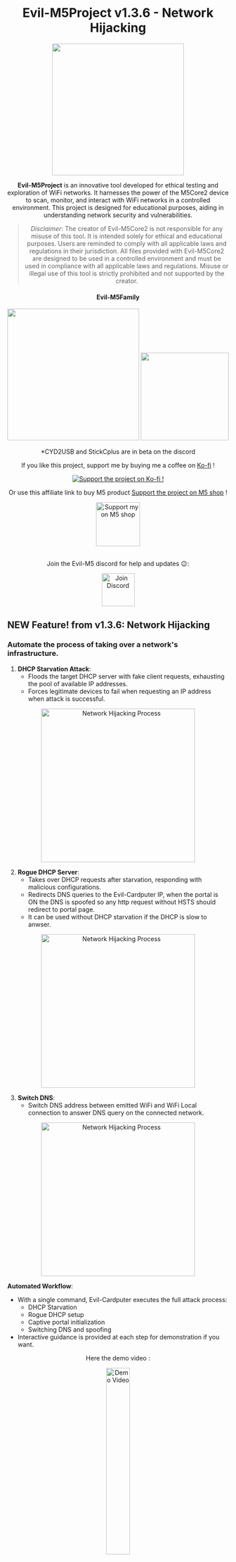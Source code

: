 <div align="center">
  
  # Evil-M5Project v1.3.6 - Network Hijacking

  <img src="https://github.com/7h30th3r0n3/Evil-M5Core2/blob/main/SD-Card-File/img/startup.jpg" width="300" />

  <b>Evil-M5Project</b> is an innovative tool developed for ethical testing and exploration of WiFi networks. It harnesses the power of the M5Core2 device to scan, monitor, and interact with WiFi networks in a controlled environment. This project is designed for educational purposes, aiding in understanding network security and vulnerabilities.

  > <i>Disclaimer</i>: The creator of Evil-M5Core2 is not responsible for any misuse of this tool. It is intended solely for ethical and educational purposes. Users are reminded to comply with all applicable laws and regulations in their jurisdiction. All files provided with Evil-M5Core2 are designed to be used in a controlled environment and must be used in compliance with all applicable laws and regulations. Misuse or illegal use of this tool is strictly prohibited and not supported by the creator.

  #### Evil-M5Family

  <img src="./Github-Img/M5family.jpg" width="300" />
  <img src="./Github-Img/CYD-Stick.jpg" width="200" />

  *CYD2USB and StickCplus are in beta on the discord
  
  If you like this project, support me by buying me a coffee on [Ko-fi](https://ko-fi.com/7h30th3r0n3) !

  [![Support the project on Ko-fi !](https://ko-fi.com/img/githubbutton_sm.svg)](https://ko-fi.com/7h30th3r0n3)

  Or use this affiliate link to buy M5 product [Support the project on M5 shop](https://shop.m5stack.com/?ref=7h30th3r0n3) !

  <div>
    <a href="https://shop.m5stack.com/?ref=7h30th3r0n3">
        <img src="https://static.goaffpro.com/4973/images/1561376655877.png" alt="Support my on M5 shop" width="100" style="display:block; margin:auto;" />
    </a>
  </div>

  </br>

  Join the Evil-M5 discord for help and updates 😉:

  <a href="https://discord.com/invite/qbwAJch25S">
    <img src="https://7h30th3r0n3.com/discord.jpg" width="75" alt="Join Discord" />
  </a>

</div>


## NEW Feature! from v1.3.6: Network Hijacking
### Automate the process of taking over a network's infrastructure.

1. **DHCP Starvation Attack**:
   - Floods the target DHCP server with fake client requests, exhausting the pool of available IP addresses.
   - Forces legitimate devices to fail when requesting an IP address when attack is successful.
  
<div align="center">
  <img src="./Github-Img/NetworkHijacking1.jpg" alt="Network Hijacking Process" width="350"/>
</div>

2. **Rogue DHCP Server**:
   - Takes over DHCP requests after starvation, responding with malicious configurations.
   - Redirects DNS queries to the Evil-Cardputer IP, when the portal is ON the DNS is spoofed so any http request without HSTS should redirect to portal page.
   - It can be used without DHCP starvation if the DHCP is slow to anwser.
  
<div align="center">
  <img src="./Github-Img/NetworkHijacking2.jpg" alt="Network Hijacking Process" width="350"/>
</div>

3. **Switch DNS**:
   - Switch DNS address between emitted WiFi and WiFi Local connection to answer DNS query on the connected network.
  
<div align="center">
  <img src="./Github-Img/NetworkHijacking3.jpg" alt="Network Hijacking Process" width="350"/>
</div>

**Automated Workflow**:
   - With a single command, Evil-Cardputer executes the full attack process:
     - DHCP Starvation
     - Rogue DHCP setup
     - Captive portal initialization
     - Switching DNS and spoofing
   - Interactive guidance is provided at each step for demonstration if you want.

<div align="center">
  
  Here the demo video :
  
  <a href="https://youtube.com/shorts/htfcb1ta51U" >
      <img alt="Demo Video" src="https://img.youtube.com/vi/htfcb1ta51U/0.jpg" width="33%" height="33%"/>
  </a>
</div>

## NEW Feature! from v1.3.5: Reverse TCP Tunnel!!!
### Introducing the ability to implant and control the Evil-Cardputer from anywhere around the world through a Command & Control (C2) Python server available in utilities.

1. **Remote Access Control**:
   - Access the Evil-Cardputer from any location, enabling you to issue commands and monitor activity.
   - The Reverse TCP Tunnel creates a connection back to a C2 Python server, allowing persistent remote management with firewall evasion.

2. **Comprehensive Remote Command Interface**:
   - Perform network scans, capture credentials, modify portals, access files, monitor system status, and execute BadUSBscripts — all remotely through the C2 server.
   - Making it ideal for ethical testing and controlled penetration testing purpose.

<div align="center">
  <img src="./Github-Img/ReverseTCP.jpg" />
</div>

# NEW Feature! from v1.3.4: Full Network Scan!!!
### Introducing a powerful, all-in-one Full Network Scan feature with enhanced capabilities, including the ability to list and manage previous scans.

1. **Complete Network Discovery**:
   - With just a single scan, you can now analyze the entire network, identifying all connected devices, 70 type of open ports and services running
   - This scan provides a comprehensive overview of network devices, gathering essential data like open port and type of service per IP addresses

2. **Store and Retrieve Scan Data**:
   - All network scan results are automatically saved to the SD card, allowing for easy storage and future reference.
   - You can list previous scans and review them at any time, making it simple to track network changes over time or revisit older results for deeper analysis.

3. **Web Scraping for Full Web Presence Analysis**:
   - Once the scan is complete, all detected web pages across the network can be scraped for further investigation. This includes internal web servers, admin panels, and any other web services running on network devices.
   - The scraped data can be used for fingerprinting services, discovering hidden endpoints, and identifying potential vulnerabilities.

With this new feature, network administrators and penetration testers can streamline the process of network reconnaissance, making it quicker and more efficient to map out and analyze a network's architecture and vulnerabilities.

**Skimmer Detector Refactor**:
   - The skimmer detector has been fully refactored for improved efficiency and accuracy.
   - This updated skimmer detection algorithm now works faster, making it more reliable in identifying suspicious bluetooth device that can probably be a skimmer.


## NEW Feature ! from v1.3.3 : Customing Theming, Colorful interface toggle!!!
### Introducing customization features that allow you to make your device truly your own.

1. **Custom Theming**:
   - EvilCardputer's interface colors can now be edited by the user.
     To edit, change the entries in theme.ini in your SD card's root, and color here (https://m5stack.lang-ship.com/howto/m5gfx/color/) is supported.
     Custom colors can be added as well, however you then need to recompile the software yourself.
     
2. **Colorful Interface Toggle**:
   - The theme.ini also toggles "Colorful Interface" on and off, which when enabled, makes some UI elements more interactive, for instance the battery % changing color as it drops, or the captive portal indicator being red for off, and green for on.
     Later optional colorful features will be added to this toggle as well.

If updating to this version, make sure to add the necessary `selectedTheme=/theme.ini` (or any other theme filename) into your /config/config.txt.
Also make sure to add a `theme.ini` file to your root, there are a few to choose from in the SD-Card-File folder.

## NEW feature ! from v1.3.2 : Handshake Master, Raw Sniffing, Client Sniff & Wi-Fi Channel Visualizer!!!
### Introducing powerful new features that enhance network scanning and analysis capabilities.

1. **Handshake Master**: 
   - Like Wardriving Master, it capture EAPOL frames across multiple Wi-Fi channels using Sniffer Slaves that you can find in slave folder. You can monitor different channels simultaneously from cardputer to ensure no handshakes are missed during your scans.

2. **Wi-Fi Raw Sniffing**: 
   - Sniff everything on a specific Wi-Fi channel. This feature provides you with a detailed view of all network traffic on the selected channel in a pcap, perfect for deep packet analysis.

3. **Sniff Raw Client**: 
   - Analyze the data leaking from clients connected to your evil portal by sniffing the entire network. This functionality helps in understanding how clients interact with the AP and potential leak more informations about the decice that connect to it.

4. **Wi-Fi Channel Visualizer**: 
   - Visualize the usage of the 13 Wi-Fi channels in the 2.4GHz band. This tool helps identify which channels are used near you. 

## NEW feature ! from v1.3.1 : WebUi BadUSB !!!
### You can now plug the device and edit, add or launch badusb script from WebUi panel

Connect the device, go to special pages and you should see Badusb menu, click on a script to start execution. 
You can also edit small txt file in Check SD file.
some others add on Evil-m5core2-menu.

## NEW feature ! from v1.3.0 : Wardriving Master !!!
### You can now use any ESP32 as slave to collect SSID for wigle
By using 14 ESP32 devices, you can monitor all 14 Wi-Fi channels on the 2.4GHz band simultaneously without channel hopping. The **Cardputer** uses GPS to link each received SSID to a CSV file compatible with Wigle.

This slave code is designed to run on any ESP32 and use it as a slave for wardriving in combination with the wardriving master mode on **Cardputer**.
Each ESP32 collects SSIDs of nearby access points (APs) on a specific channel or can hop between configured channels. 
You can add multiple ESP32 devices to improve the accuracy and strength of the scan. Devices with external antennas can enhance performance for wardriving.

## Tested on:
- **AtomS3**: [Buy here](https://s.click.aliexpress.com/e/_DnDXSKJ)
- **AtomS3 Lite**: [Buy here](https://s.click.aliexpress.com/e/_Dm0e95D)
- **ESP32-C3** (with external antenna): [Buy here](https://s.click.aliexpress.com/e/_DD1yibp)
- **WEMOS D1 Mini**: [Buy here](https://s.click.aliexpress.com/e/_DEWPrnz)

## Features:
- **Multi-Device Support**: Add any number of ESP32 devices to increase AP detection and improve coverage.
- **Channel Hopping**: Configure the ESP32 to scan on a specific channel or hop between selected channels.
- **Better Signal Strength**: ESP32 devices with external antennas provide improved signal capture for long-range wardriving.
- **Master-Slave Communication**: Use in combination with the **Cardputer** in wardriving master mode to aggregate and monitor data from multiple ESP32 slaves.
- **GPS Integration**: The **Cardputer** witg GPS link SSID data with geographic coordinates and generate Wigle-compatible CSV files.

## How it Works:
1. Deploy one or more ESP32 devices in slave mode.
2. Each device scans and captures SSID information on designated channels.
3. The data is sent to the **Cardputer**, which aggregates it and reduces missed APs while improving overall scan accuracy and signal strength.

## Hardware Requirements:
- Cardputer with v1.3.0 
- ESP32 devices (e.g., AtomS3, AtomS3 Lite, ESP32-C3, WEMOS D1 Mini)
- External antenna (optional, for enhanced performance)

Here an assembly with 8 esp32-c3 connected in parallel and which scans 1,3,6,9,11,13 in static mode and in hopping for 2 others on 2,4,5,7 and 8,10,12,14 :
<div align="center">
<img src="https://github.com/7h30th3r0n3/Evil-M5Core2/blob/main/Github-Img/slavemonster1.jpg" width="300" /> <img src="https://github.com/7h30th3r0n3/Evil-M5Core2/blob/main/Github-Img/slavemonster2.jpg" width="300" />
</div>

---

## All Evil-M5Project Features 
- **WiFi Network Scanning**: Identify and display nearby WiFi networks.
- **Network Cloning**: Check information and replicate networks for in-depth analysis.
- **Captive Portal Management**: Create and operate a captive portal to prompt users with a page upon connection.
- **Credential Handling**: Capture and manage portal credentials.
- **Remote Web Server**: Monitor the device remotely via a simple web interface that can provide credentials and upload portals that store files on an SD card.
- **Sniffing probes**: Sniff and store nearby probes on an SD card.
- **Karma Attack**: Try a simple Karma Attack on a captured probe.
- **Automated Karma Attack**: Try Karma Attack on nearby probes automatically.
- **Bluetooth Serial Control**: You can control it with Bluetooth.
- **Wardriving**: Wardriving with Wigle format output on SD.
- **Beacon Spam**: Generate multiple SSIDs around you.
- **Deauther**: Send deauthentication frames and sniff 4-Way handshakes and PMKID.
- **Client Sniff And Deauth**: Sniff clients connected to AP and auto deauth while sniffing EAPOL.
- **EAPOL/Deauth detection**: Detect deauthentication packets, 4-Way handshakes, PMKID, and pwnagotchi near you.
- **Wall Of Flipper**: Detect and save Flipper Zero with Bluetooth enabled near you and detect BLE SPAM.
- **Send Tesla code with RFunit**: Use RFunit to send Tesla codes, mimicking Flipper Zero capabilities.
- **Scan Network and Port**: Perform network and port scans to discover devices and services, checking hosts' status.
- **SSH Shell**: Connect to SSH servers directly from the device, allowing command execution via an on-device shell.
- **Web Crawler**: Crawl websites to extract information, ensuring authorization to crawl before use.
- **PwnGrid**: Spam face and message on pwnagotchi devices nearby, causing a Denial of Screen PWND.
- **Skimmer Detector**: Detect potential Bluetooth skimmers using HC-03, HC-05, and HC-06 modules.
- **BadUSB**: BadUSB attacks by emulating keyboard/mouse inputs to execute predefined scripts or commands with provided script.
- **Wardriving Master**: Perform Wardriving with wardriving slave to map networks in a defined area, analyzing signals and identifying access points.
- **WebUi BadUSB**: Start BadUSB attacks via a web interface.
- **Wi-Fi Channel Visualizer**: Visualize the number of nearby Wi-Fi on each channels.
- **Client Sniff**: Capture traffic from connected clients to analyze communications and detect potential vulnerabilities and informations leak.
- **Raw Sniffing**: Conduct raw packet captures for in-depth analysis of exchanged WiFi network data.
- **Handshake Master**: Capture and analyze WPA/WPA2 handshakes with Sniffer Slave on static channel.
- **Customing Theming**: Customize the tool’s interface and themes to tailor the appearance for specific preferences or mission needs.
- **Full Network Scan**: Conduct a full network scan to identify connected devices, 70 open ports, and running services.
- **Reverse TCP Tunnel**: Use remotly from anywhere the WebUI.
  
 ( What is a Karma attack ? check the blog : https://7h30th3r0n3.fr/does-your-machine-have-a-good-or-bad-karma/)

Features may vary depending on the firmware/device you are using:
| Feature                       | Evil-Cardputer v1.3.5 | Evil-M5Core2 1.2.2 | Evil-M5Core3 1.1.9 | Evil-AtomS3 v1.1.7 | Evil-Face v1.0 |
|-------------------------------|-----------------------|--------------------|--------------------|--------------------|----------------|
| WiFi Network Scanning         | ✅                     | ✅                  | ✅                  | ✅                  | ❌              |
| Network Cloning               | ✅                     | ✅                  | ✅                  | ✅                  | ❌              |
| Captive Portal Management     | ✅                     | ✅                  | ✅                  | ✅                  | ❌              |
| Credential Handling           | ✅                     | ✅                  | ✅                  | ✅                  | ❌              |
| Remote Web Server             | ✅                     | ✅                  | ✅                  | ✅                  | ❌              |
| Sniffing probes               | ✅                     | ✅                  | ✅                  | ✅                  | ❌              |
| Karma Attack                  | ✅                     | ✅                  | ✅                  | ✅                  | ❌              |
| Automated Karma Attack        | ✅                     | ✅                  | ✅                  | ✅                  | ✅              |
| Bluetooth Serial Control      | ❌                     | ✅                  | ❌                  | ❌                  | ❌              |
| Wardriving                    | ✅                     | ✅                  | ✅                  | ✅                  | ❌              |
| Wardriving Master             | ✅                     | ❌                  | ❌                  | ❌                  | ❌              |
| Beacon Spam                   | ✅                     | ✅                  | ✅                  | ✅                  | ❌              |
| Deauther                      | ✅                     | ✅                  | ❌                  | ❌                  | ❌              |
| Client Sniff And Deauth       | ✅                     | ✅                  | ❌                  | ❌                  | ❌              |
| EAPOL/Deauth detection        | ✅                     | ✅                  | ✅ (No EAPOL)       | ❌                  | ❌              |
| Wall Of Flipper               | ✅                     | ✅                  | ✅                  | ❌                  | ❌              |
| Send tesla code with RFunit   | ✅                     | ❌                  | ❌                  | ❌                  | ❌              |
| Scan Network and port         | ✅                     | ❌                  | ❌                  | ❌                  | ❌              |
| SSH Shell                     | ✅                     | ❌                  | ❌                  | ❌                  | ❌              |
| Web Crawler                   | ✅                     | ❌                  | ❌                  | ❌                  | ❌              |
| PwnGrid                       | ✅                     | ❌                  | ❌                  | ❌                  | ❌              |
| Skimmer Detector              | ✅                     | ❌                  | ❌                  | ❌                  | ❌              |
| BadUSB                        | ✅                     | ❌                  | ❌                  | ❌                  | ❌              |
| WebUi BadUSB                  | ✅                     | ❌                  | ❌                  | ❌                  | ❌              |
| Wi-Fi Channel Visualizer      | ✅                     | ❌                  | ❌                  | ❌                  | ❌              |
| Client Sniff                  | ✅                     | ❌                  | ❌                  | ❌                  | ❌              |
| Raw Sniffing                  | ✅                     | ❌                  | ❌                  | ❌                  | ❌              |
| Handshake Master              | ✅                     | ❌                  | ❌                  | ❌                  | ❌              |
| Customing Theming             | ✅                     | ❌                  | ❌                  | ❌                  | ❌              |
| Full Network Scan             | ✅                     | ❌                  | ❌                  | ❌                  | ❌              |
| Reverse TCP Tunnel            | ✅                     | ❌                  | ❌                  | ❌                  | ❌              |


## Hardware Requirements

- M5Stack Core2 [M5Stack](https://shop.m5stack.com/products/m5stack-core2-esp32-iot-development-kit-v1-1?ref=7h30th3r0n3) [link AliExpress](https://s.click.aliexpress.com/e/_DBIMh8l)
 (this project is coded with M5Unified, it should work on other M5Stack).
- SD card (fat32 max 16Go, consider 8Go is already more than enough).

Tested working others device :
- M5Cardputer [M5stack](https://shop.m5stack.com/products/m5stack-cardputer-kit-w-m5stamps3?ref=7h30th3r0n3)  [link AliExpress](https://s.click.aliexpress.com/e/_DBzWP6B)
- M5stack fire (with LED effect) [M5stack](https://shop.m5stack.com/products/m5stack-fire-iot-development-kit-psram-v2-7?ref=7h30th3r0n3) 
- M5stack core1 [M5stack](https://shop.m5stack.com/products/atoms3-dev-kit-w-0-85-inch-screen?ref=7h30th3r0n3)
- M5stack AWS [M5stack](https://shop.m5stack.com/products/atoms3-dev-kit-w-0-85-inch-screen?ref=7h30th3r0n3)
- M5stack CoreS3 [M5stack]  [link AliExpress](https://s.click.aliexpress.com/e/_DlFvqIT)

## Installation
### M5burner
1. Connect your M5Core2 to your computer.
2. Download M5burner in UIFLOW FIRMWARE BURNING TOOL section : [M5Stack Download Center](https://docs.m5stack.com/en/download)
3. Place the necessary SD file content at the root of SD card. (This is needed to access all the files of the project).
4. Type "evil-" in search bar and check for the device you have.
5. Click download and flash.

### Compile Yourself
1. Connect your M5Core2 to your computer.
2. Open the Arduino IDE and load the provided code.
3. Ensure the Board tutorial from M5 and `IniFile`, `M5Unified`, `TinyGPSPlus`, `ArduinoJson`, `esp8266audio` and `Adafruit_NeoPixel` libraries are installed. Follow these tutorials for guidance on M5 Board tutorial:
   - [Arduino Board Setup](https://docs.m5stack.com/en/arduino/arduino_board)
   - [Arduino Library Installation](https://docs.m5stack.com/en/arduino/arduino_library)
4. Ensure the ESP32 and M5Stack board definitions are installed. **Note:** Errors occur with ESP32 version `3.0.0-alpha3`. Please use ESP32 version `2.1.1` and below.
5. Place the necessary SD file content at the root of SD card. (This is needed to access the `IMG` startup and `sites` folder).
6. (Optional) Edit theme.ini on the SD card to customize your device's color theme. (Only supported for cardputer, other devices to be implemented later) 
7. Ensure to run the script in `utilities` to bypass the ESP32 firmware. Also, add libraries for BadUSB functionality.
8. Ensure that the baud rate is set to `115200`.
9. Ensure that `PSRAM` is disabled in the tools menu.
10. Upload the script to your M5Core2 device.
11. Restart the device if needed.

Warning : for Cardputer you need to change the Flash size to 8MB and the Partition Scheme to 8M with spiffs (3MB APP/1.5MB SPIFFS) or space error may occur.

It's your first time with arduino IDE or something not working correctly? You should check out video section or ask help on the discord ! 



----------------------------------------------------------

## !! Smallest Hacking device in the world Evil-AtomS3 !!
**Meet the smallest hacking tool in the world with all Evil-M5Core2 inside !** 

(With Screen / SDcard / GPS )
</div>

<div align="center">
<img src="https://github.com/7h30th3r0n3/Evil-M5Core2/blob/main/Github-Img/Evil-AtomS3-Startup.jpg" width="200" />
<img src="https://github.com/7h30th3r0n3/Evil-M5Core2/blob/main/Github-Img/Evil-AtomS3.jpg" width="200" />
</div>

<div align="center">
<img src="https://github.com/7h30th3r0n3/Evil-M5Core2/blob/main/Github-Img/Evil-AtomS3-Menu.jpg" width="200" />
  
<img src="https://github.com/7h30th3r0n3/Evil-M5Core2/blob/main/Github-Img/tail.jpg" width="100" />
  
Thx to samxplogs for the video : 

<a href="https://www.youtube.com/watch?v=C6QV2cgQGs0">
    <img alt="Samxplogs" src="https://img.youtube.com/vi/C6QV2cgQGs0/0.jpg" width="33%" height="33%"/>
</a>
</div>
</div>
</div>

Evil-AtomS3 Functionnality : 

- All Evil-M5Core2 functionality except bluetooth serial.

Consumption:
- Tests show max 200mA draw with 100% brightness and using WiFi/GPS

Hardware Requirement :
- M5AtomS3 [link M5Stack](https://shop.m5stack.com/products/atoms3-dev-kit-w-0-85-inch-screen?ref=7h30th3r0n3) [link AliExpress](https://s.click.aliexpress.com/e/_DeeJXGz)
- ATOMIC GPS Base [link M5Stack](https://shop.m5stack.com/products/atomic-gps-base-m8030-kt?ref=7h30th3r0n3) [link AliExpress](https://s.click.aliexpress.com/e/_Dm2opRj)

Optional: 
- ATOM TailBat(45min) [link](https://shop.m5stack.com/products/atom-tailbat?ref=7h30th3r0n3) 
  
It pretty small so you can also check and control serial on USB from your phone or IDE.

The parasite project still exist but rename to Evil-Face and should be updated in futur too.

----------------------------------------------------------
</div>
</div>


<div align="center">
  
### Screenshots and Media
  
#### Booting Screen
<div align="center">
  
<img src="https://github.com/7h30th3r0n3/Evil-M5Core2/blob/main/Github-Img/startup.jpg" width="300" />
  
<img src="https://github.com/7h30th3r0n3/Evil-M5Core2/blob/main/Github-Img/startup2.jpg" width="300" />
  
With more than 100 references at each boot.
</div>

#### Menu Screen
<img src="https://github.com/7h30th3r0n3/Evil-M5Core2-/blob/main/Github-Img/menu-1.jpg" width="300" />
<img src="https://github.com/7h30th3r0n3/Evil-M5Core2-/blob/main/Github-Img/menu-2.jpg" width="300" />

#### Probes Sniffing
<img src="https://github.com/7h30th3r0n3/Evil-M5Core2-/blob/main/Github-Img/probes.jpg" width="300" />

#### Low Battery at boot ( when under 15%)
<img src="https://github.com/7h30th3r0n3/Evil-M5Core2-/blob/main/Github-Img/low-battery.jpg" width="300" />


### Video 
🇫🇷 Le turoriel et la démo en francais réalisé par Samxplogs 🇫🇷 (un trés grand merci à lui) :

<a href="https://www.youtube.com/watch?v=JqByBCvLoXY">
    <img alt="Samxplogs turorial" src="https://img.youtube.com/vi/JqByBCvLoXY/0.jpg" width="33%" height="33%"/>
</a>

Samxplogs tutorial video and demo thx to him :

<a href="https://www.youtube.com/watch?v=ueIAf9Q3EeM">
    <img alt="Samxplogs turorial" src="https://img.youtube.com/vi/ueIAf9Q3EeM/0.jpg" width="33%" height="33%"/>
</a>
<a href="https://www.youtube.com/watch?v=qr01vU4UIJc">
    <img alt="Samxplogs Features" src="https://img.youtube.com/vi/qr01vU4UIJc/0.jpg" width="33%" height="33%"/>
</a>

More demo ? Thx to TalkingSasquatch for making a video about the project : 

<a href="https://www.youtube.com/watch?v=jcVm4cysmnE">
    <img alt="Talking Sasquatch" src="https://img.youtube.com/vi/jcVm4cysmnE/0.jpg" width="33%" height="33%"/>
</a>


</div>
</div>

## Usage

Follow these steps to efficiently utilize each feature of Evil-M5Core2.

### Menu

#### Scan WiFi

- **Scan Near WiFi**: A fast scan is already made when starting up.

#### Select Network

- **Menu**: Select a network from a list, use left and right keys to navigate and select a network.

#### Clone & Details

- **List Details**: Informations about the selected network. You can clone the SSID in this menu.

#### Start Captive Portal

- **Operate Captive Portal**: With `normal.html` page, a mock WiFi passord page designed to mimic a legitimate error on box.

#### Special Accessible Pages
- **Credentials**: Lists captured credentials.
- **Upload file On SD**: Provides an upload form to upload files on the SD card (for new portal pages and file exfiltration).
- **Check Sd File**: Provides an index of to check, download and delete files on the SD card.
- **Setup Portal**: Provides a page to change the SSID, password and page of the deployed access point.
- **Run BadUSB Script**: Execute BadUSB script by clicking on it.
- **Scan Network**: Execute the Scan Network Full.
- **Monitor Status **: Execute BadUSB script by clicking on it.
  
To prevent unauthorised access of these page they are really simply protected by a password that you need to change in the code. (Default password : 7h30th3r0n3)
To acces to these page use the password form in menu: 
http://192.168.4.1/evil-m5core2-menu

Any other tried page should redirect to the choosen portal. 

These pages can be accessed by multiple way : 

<div align="center">
  <img src="./Github-Img/SpecialPages.jpg" width="400" />
  
  But also remotly:
    <img src="./Github-Img/ReverseTCP.jpg" />
</div>

#### Stop Captive Portal

- **Deactivate**: Stops the captive portal and DNS.

#### Change Portal

- **Menu**: Choose the portal provided to connecting users. Lists only HTML files.

#### Check Credentials

- **Menu**: To check captured credentials.

#### Delete Credentials

- **Option**: Delete all captured credentials.

### Monitor Status

The Monitor Status feature consists of three static menus that can be navigated using the left and right buttons. Each menu provides specific information about the current status of the system:

#### Menu 1: System Overview
- **Number of Connected Clients**: Displays how many clients are currently connected.
- **Credentials Count**: Shows the number of passwords stored in `credentials.txt`.
- **Current Selected Portal**: Indicates which portal is currently being cloned.
- **Portal Status**: Displays whether the portal is ON or OFF.
- **Provided Portal Page**: Details about the portal page currently in use.
- **Bluetooth**: Displays whether the bluetooth is ON or OFF.

#### Menu 2: Client Information
- **MAC Addresses**: Lists the MAC addresses of all connected clients.

#### Menu 3: Device Status
- **Stack left**: Displays the remaining Stack in the device.
- **Available RAM**: Displays the remaining RAM in the device.
- **Battery Level**: Shows the current battery level.
- **Temperature**: Reports the device's internal temperature.

### Probe Attack 

Send fake random probes near you on all channel. Perfect for counter the Probe Sniffing attack. Press left or right to reduce or increase time delay. (200 ms to 1000ms)

<div align="center">
  
Check the demo thx to @hosseios

<a href="https://www.youtube.com/shorts/HxjIs7i9Hjk">
    <img alt="Samxplogs turorial" src="https://img.youtube.com/vi/HxjIs7i9Hjk/0.jpg" width="33%" height="33%"/>
</a>

</div>

### Probe Sniffing

Probe Sniffing start a probe scan that capture the SSID receive, you can store and reuse then. Restricted to 150 probes max.

### Karma Attack

Same as Probe Sniffing but provide a menu after stopping scan to choose a unique SSID, when SSID is chosen, a portal with the same SSID is deploy, if the original AP is an Open Network and the machine is vulnerable it should connect automaticaly to the network and dependind of the machine can pop up automatically the portal, if a client is present when scan end or stopped, the portal stay open, if not the portal is shutdown. 
(Can be used with password if set on web interface).

### Karma Auto 

Same as Karma Attack but try the first probe seen, if no client connects after 15 seconds the Evil-m5core2 returns to sniffing mode to try another captured probe and continues in a cycle until stopped by the user.
Can also be used with a password if set on the web interface, if you have a password and you don't know on which AP it work you could try it with different probe request to test if karma work and get the SSID.
This feature is inspired by the pwnagotchi project but with probe request and karma attack, you can use both to ensure a full attack of the near devices around you.

You can add SSID on KarmaAutoWhitelist line like this : KarmaAutoWhitelist=notmybox,thisonetoo 

Probe should be ignored and serial message send to notify that this network is whitelisted, it also work on probe sniffing and karma attack.

### Karma Spear 

Same as Karma Auto but with Open SSID captured with wardriving. You can also add custom SSIDs to KarmaList.txt.

### Select Probe

Menu to select a previous captured probe SSID and deploy it. List is restricted to 150 probes.

### Delete Probe

Menu to delete a previous captured probe SSID and deploy it. List is restricted to 150 probes.

### Delete All Probes

Delete ALL previous captured probes. Basically reset probes.txt on SD.

### Brightness

Change the Brightness of the screen. 

### Bluetooth ON/OFF

Switch bluetooth ON or OFF.

### Wardriving

Scan wifi network around and link it to position in Wigle format, you can upload it to wigle to earn point and generate KLM file for Google earth.
You need a GPS for this. 

Tested device working on Core2/Fire/AtomS3 :
- ATOMIC GPS Base [link M5Stack](https://shop.m5stack.com/products/atomic-gps-base-m8030-kt?ref=7h30th3r0n3) [link AliExpress](https://s.click.aliexpress.com/e/_DnqzH61)

Tested device working on Core2/Fire:
- GPS Module with Internal & External Antenna [link M5Stack](https://shop.m5stack.com/products/gps-module?ref=7h30th3r0n3)

Tested device working on Core2/Fire/CoreS3/Cardputer :
- Mini GPS/BDS Unit [link M5Stack](https://shop.m5stack.com/products/mini-gps-bds-unit?ref=7h30th3r0n3)

PIN : 
- PIN for Core2 : 
use RX2/TX2 | GND | 5v or 3.3v

GPIO 13

GPIO 14

- PIN for Fire on C-PORT :

GPIO 16

GPIO 17

### Beacon Spam

Beacon Spam create multiple networks on all channels to render multiples SSIDs in wifi search and sniffing equipement.
You can use custom Beacon with config file. 


### Wall of Flipper : You can run it but you can't hide !!!! 

Based on an original idea from K3YOMI, thanks to him for the fantastic work ! 

You absolutely must see the original project here from which I took inspiration and from which I used the code :

https://github.com/K3YOMI/Wall-of-Flippers

Flipper Zero detection via bluetooth :

Discover Flipper Zero Devices :
- Discovering Flipper Name
- Discovering Flipper Mac Address and if it's spoofed (normal/spoofed)
- Discovering Flipper color (Detection of Transparent, White, & Black Flipper)
- Saving Flipper Zero Devices Discovered near you on SD Card. 

Capability to Identify Potential Bluetooth Advertisement Attacks from Flipper and Other Devices :
- Suspected Advertisement Attacks
- iOS Popup Advertisement Attacks
- Samsung and Android BLE Advertisement Attacks
- Windows Swift Pair Advertisement Attacks
- LoveSpouse Advertisement Attacks (Denial of Pleasure)

<div align="center">
  
Check the demo thx to @hosseios

<a href="https://www.youtube.com/shorts/rr5Z0bpm4dI">
    <img alt="Samxplogs turorial" src="https://img.youtube.com/vi/rr5Z0bpm4dI/0.jpg" width="33%" height="33%"/>
</a>

</div>

## Client Sniff And Deauth
### You can now sniff connected client and send deauthentification frame automatically! 

### !! Warning !! You need to bypass the esp32 firmware with scripts in utilities before compiling or deauth is not working due to restrictions on ESP32 firmware

Based on an original idea from evilsocket the pwnagotchi 

You absolutely must see the original project here from which I took inspiration:

[https://github.com/evilsocket/pwnagotchi](https://github.com/evilsocket/pwnagotchi)


On screen:
- AP: Number of APs near you 
- C : Current Channel
- H : Numbers of new PCAP created ( at least one EAPOL and beacon frame)
- E : Numbers of EAPOL packets captures
- D : 0 = no deauth only sniffing / 1 = active deauth
- DF: Fast Mode 

Left Button : ON/OFF deauth 

middle : back to menu 

right Button : Fast/slow mode 

So what ? 

It does :
- Scan for near AP
- Sniff if client is connected
- Send broadcast deauth frame to each AP which have client
- Send spoofed deauth frame for each client
- Sniff EAPOL at same time
- Loop at Scan near AP

## Deauther 
### You can now send deauthentification frame ! 
### !! Warning !! You need to bypass the esp32 firmware with scripts in utilities before compiling or deauth is not working due to restrictions on ESP32 firmware
 
Based on an original idea from spacehuhn the deauther 

You absolutely must see the original project here from which I took inspiration:

[https://github.com/SpacehuhnTech/esp8266_deauther](https://github.com/SpacehuhnTech/esp8266_deauther)

Evil-M5core2 is now able to send deauthentification frames and you can sniff the EPAOL in same time.

Just select the network and go to deauther, answer asked question, and start to deauth and sniff at same time !

Special thanks to Aro2142 and n0xa for the help and work. 

## EAPOL Sniffing
### You can now capture EAPOL (4-wayhandshakes and PMKID) ! 


Based on an original idea from G4lile0 the Wifi-Hash-Monster.

You absolutely must see the original project here from which I took inspiration:

[https://github.com/G4lile0/ESP32-WiFi-Hash-Monster
](https://github.com/G4lile0/ESP32-WiFi-Hash-Monster)

<img src="https://github.com/7h30th3r0n3/Evil-M5Core2/blob/main/Github-Img/1713957998859.jpg" width="300" />
</div>

- Channel : Current Channel
- Mode : Static : Stay on same channel / Auto: Hopping trough all channel
- PPS : Packets Per Second on the channel (if no activities on the channel the PPS could be locked to the last know number of packets because the refresh occur when a packet is reveived)
- H : Numbers of new PCAP created ( at least one EAPOL and beacon frame)
- EAPOL : Numbers of EAPOL packets captures
- DEAUTH : Numbers of Deauth seen
- RSSI : The transmission power (gives an idea of ​​the distance from the transmitter)

If a EAPOL packet is detected, its stored in a pcap file with the mac address of the AP and a beacon frames wih the BSSID.
 You can crack a Wifi password with a 4-way handshakes or a PMKID with Aircrack-ng or Hashcat.

A python tool to process multiple pcap to hashcat format is provided in utilities.

Detect deauthentication packets near you, when a machine disconnects from an access point, it sends a deauthentication packet to close the connection, 
deauthentication packets can also be spoofed to disconnect the device and attacker use automatic reconnection to sniff the 4-way handshake, 
a lot of deauthentication packets are not normal and should be considered as a possible Wi-Fi attack. 

This feature also detects nearby pwnagotchi by printing the name and number of pwned network that it get, 
in this way you can know if you are under attacked.


## PwnGrid Spam 
### You can now spam with face and message near pwnagotchi

Designed to spam face and name on all pwnagotchi devices nearby and can be used to causing a DoSPWND (Denial Of Screen PWND part).
You can change the face and message sended in a text file. 

REMEMBER TO PUT THE FILE IN CONFIG FOLDER : https://github.com/7h30th3r0n3/Evil-M5Core2/blob/main/SD-Card-File/config/pwngridspam.txt

Perfect for showcasing at events like DEFCON or BlackHat.😜

It's also available standalone on any esp32 here : https://github.com/7h30th3r0n3/PwnGridSpam


part of the code have been taken and refactored from https://github.com/viniciusbo/m5-palnagotchi


## Web Crawler 
### You can now crawl websites and extract useful information!

### !! Warning !! Ensure you are authorized to crawl the website before using this feature.

On screen:
- URL: The website URL being crawled
- Pages: current of page crawled
- Dictonnary on SD card so it could be swaped
- Scrolling list at the end to see all the content crawled



## Connect to SSH 
### You can now connect to SSH servers directly from the device!

On screen:
- A real SSH Shell with CTRL+C
- Can be used from the Scan Hosts after menu



## Scan Network and port 
### You can now scan networks and ports to discover devices and services!


It does:
- ARP broadcast on all the network 
- Check Hosts up
- List them to let you choose actions (Scan ports / SSH connect / Web Crawling)


##  Send tesla code
### You can now send Tesla codes using the RFunit!

On screen:
- Status: Transmission status (e.g., Sending, Finished)

( This functionnality has been not totally tested, it send the same signal than the flipper zero best-tesla-opener )


## Skimmer Detector
### Detect Bluetooth-based skimmers with ease!

The Skimmer Detector feature helps identify potential Bluetooth-based skimmers by scanning for common Bluetooth modules such as HC-03, HC-05, and HC-06. While detection does not guarantee the presence of a skimmer, it's a useful tool for identifying suspicious devices.

**How it works:**
- Initiate a Bluetooth scan from the device.
- View a list of detected devices with their IDs and signal strength.
- If a suspicious device is near an alert appear.

**Note:** Detection of a device does not necessarily mean it is a skimmer, but caution is advised.


## BadUSB
### You can now use BadUSB attacks directly from the device!

This feature allows the device to act as a BadUSB, emulating keyboard inputs to execute predefined scripts or commands on a connected computer. Ideal for security testing and demonstrations.

**Usage:**
- Prepare your script in a text file and upload it to the `BadUsbScript` folder on the device.
- Activate the BadUSB mode from the menu and select the script to execute or change the layout.
- 20 Scripts are provided but you can add more.

**Caution:** Use responsibly and ensure you have permission before executing any scripts.




## Flipper Zero Friend ? 
### **Yes, it is !!!**

Evil-M5Core2 sends messages via serial for debugging purposes and message when you navigate on the Core2, you can use the serial app on Flipper to see these messages.
Plug your flipper with :

- On flipper : 

PIN 13/TX

PIN 14/RX 


- On M5Core2 :

PIN G3/RXD0

PIN G1/TXD0

<div align="center">
<img src="https://github.com/7h30th3r0n3/Evil-M5Core2/blob/main/Github-Img/flipper-friends.jpg" width="500" />
</div>

### Serial Command 

You can control almost all functionnaly with serial command:

Available Commands:
- scan_wifi - Scan WiFi Networks
- select_network <index> - Select WiFi <index>
- change_ssid <max 32 char> - change current SSID
- set_portal_password <password min 8> - change portal password
- set_portal_open  - change portal to open
- detail_ssid <index> - Details of WiFi <index>
- clone_ssid - Clone Network SSID
- start_portal - Activate Captive Portal
- stop_portal - Deactivate Portal
- list_portal - Show Portal List
- change_portal <index> - Switch Portal <index>
- check_credentials - Check Saved Credentials
- monitor_status - Get current information on device
- probe_attack - Initiate Probe Attack
- stop_probe_attack - End Probe Attack
- probe_sniffing - Begin Probe Sniffing
- stop_probe_sniffing - End Probe Sniffing
- list_probes - Show Probes
- select_probes <index> - Choose Probe <index>
- karma_auto - Auto Karma Attack Mode stop automatically when successfull

  
# Acknowledgements

- [@SpacehuhnTech](https://github.com/SpacehuhnTech) for the deauther bypass and for the fantastic work that is really inspiring.
- [@evilsocket](https://github.com/evilsocket) for the concept of pwnagotchi and pwngrid.
- [@G4lile0](https://github.com/G4lile0) for the wifi-hash-monster.
- [@K3YOMI](https://github.com/K3YOMI) for the Wall Of Flipper.
- [@pr3y](https://github.com/pr3y) for help and Bruce code.
- [@bmorcelli](https://github.com/bmorcelli) for the help and Bruce code too.
- [@justcallmekoko](https://github.com/justcallmekoko) for the Marauder.
- [@Talking Sasquach](https://www.youtube.com/@TalkingSasquach) for creating video content about the project.
- [@Sam X Plogs](https://www.youtube.com/@samxplogs) for creating video content about the project.
- [@dagnazty](https://github.com/dagnazty) for the fantastic work on M5dial. 
- [@LaikaSpaceDawg](https://github.com/LaikaSpaceDawg) for the work on the code.

and to all Beta-testers on the discord : 

- [@KamiLocura]</br>
- [@Skedone]</br>
- [@toxiccpappii]</br>
- [@OarisKiller]</br>
- [@hosseios]</br>
- [@BrownNoise]</br>
- [@DAKKA]</br>
- [@KNAX]</br>

## !! Adopt a Parasite !!

Your Evil-Core2 or Flipper Zero feels lonely?
  
**Add a small parasite to it !!!**
</div>

<div align="center">
<img src="https://github.com/7h30th3r0n3/Evil-M5Core2/blob/main/Github-Img/evil-atom.jpg" width="200" />
<img src="https://github.com/7h30th3r0n3/Evil-M5Core2/blob/main/Github-Img/evil-atom2.jpg" width="200" />
</div>

<div align="center">
<img src="https://github.com/7h30th3r0n3/Evil-M5Core2/blob/main/Github-Img/atom-flipper.jpg" width="200" />
<img src="https://github.com/7h30th3r0n3/Evil-M5Core2/blob/main/Github-Img/atom-flipper-probes.jpg" width="200" />
  
He can also be used standalone but he needs a host for energy like a phone or a powersupply to survive or he die. 
</div>
</div>
</div>

Parasite Functionnality : 

- **Cute** (yes it's a useful feature to survive).
- **Accelerometer interaction** (don't shake it or it get mad).
- **AutoKarmaAttack** when face is pressed ( when a karma attack is successfull your little parasiste tell the name of the SSID in a textbubble until the next karma successfull or death).
- **Whitelist** (hardcoded, need to be change by compiling the code again)

(For the moment no portal is sent it just tests if a device connect).

Hardware Requirement :
- M5AtomS3
  
Software Requirement :
This little parasite use m5stack-avatar to render face, donwload avatar librairie before compile.
- https://github.com/meganetaaan/m5stack-avatar

It pretty small so you can also check serial on USB to get information.

</div>
</div>

<div align="center">

## Semi Evil M5Dial

</div>

### Features
- **Captive Portal**: Start a simple Wi-Fi captive portal to interact with connected clients.
- **SSID Selection**: Browse and select SSIDs stored in the device.
- **Karma Attack**: Automatically respond to probe requests by creating rogue APs with detected SSIDs.
- **About Screen**: Information about the project and contributors.

### Getting Started

#### Requirements
- **Legacy Arduino IDE (1.8.x)**: Download from [Arduino.cc](https://www.arduino.cc/en/software).
- **ESP32 SPIFFS Tool**: Download from [ESP32FS Plugin GitHub](https://github.com/me-no-dev/arduino-esp32fs-plugin/releases).

**or**

- **M5Dial SPIFFS Uploader**: Download from [Github](https://github.com/dagnazty/M5Dial_SPIFFS_Uploader/releases)

#### Required Libraries

Before you begin, make sure you have installed the following libraries in the Arduino IDE:

1. **M5Stack Unified (M5Unified)**
   - **Description**: Required to work with M5Stack devices, including the M5Dial. It handles the initialization and control of the display, buttons, and other peripherals.
   - **Installation**: Available through the Arduino Library Manager.
   - **How to Install**: 
     1. Open Arduino IDE.
     2. Go to `Sketch > Include Library > Manage Libraries...`.
     3. Search for "M5Unified" and install it.

2. **ESP32 Arduino Core**
   - **Description**: Core library for ESP32 microcontroller, supporting all ESP32-based devices, including Wi-Fi, Bluetooth, and other peripherals.
   - **Installation**: Requires adding the ESP32 board URL to Arduino IDE and installing the board package.
   - **How to Install**:
     1. Go to `File > Preferences`.
     2. In the "Additional Board Manager URLs" field, add: `https://dl.espressif.com/dl/package_esp32_index.json`.
     3. Go to `Tools > Board > Boards Manager...`.
     4. Search for "esp32" and install the package by Espressif Systems.

3. **ArduinoJson**
   - **Description**: A library to parse and generate JSON data, used to handle configuration data stored in JSON format on the M5Dial.
   - **Installation**: Available through the Arduino Library Manager.
   - **How to Install**:
     1. Open Arduino IDE.
     2. Go to `Sketch > Include Library > Manage Libraries...`.
     3. Search for "ArduinoJson" and install it.

#### Installation - Arduino Legacy
1. Download and install the Legacy Arduino IDE (1.8.x).
2. Install the ESP32 SPIFFS tool:
    - Place the `ESP32FS` folder in the `tools` directory inside your Arduino sketchbook location. If the `tools` directory doesn’t exist, create it.
    - You can find the Arduino sketchbook location in the Arduino IDE under `File > Preferences`.
3. Clone or download this repository to your local machine.
4. Open the project in the Arduino IDE by selecting `File > Open`, then choose the `.ino` file from the project directory.

#### Uploading Files to SPIFFS
1. Open the sketch in the Arduino IDE.
2. Copy the `m5dial-data` folder from this project to the sketch directory.
3. From the Arduino IDE, select `Tools > ESP32 Sketch Data Upload`.
4. Wait for the upload to complete.

#### Installation - M5Dial SPIFFS Uploader
1. Download and install `M5Dial_SPIFFS_Uploader_Setup.exe`.
2. Connect your M5Dial device to your PC via a USB cable.
3. Run the `M5Dial_SPIFFS_Uploader.exe`.
4. From the "COM Port" dropdown, select the correct COM port for your device.
5. Click the `Connect` button. The tool will attempt to detect the flash size of your device.

### Creating a SPIFFS Image
1. After successfully connecting to the device, the `Create SPIFFS Image` button will be enabled.
2. Click `Create SPIFFS Image`.
3. Choose the `m5dial-data` folder.
4. Save the SPIFFS image to your desired location.

### Uploading the SPIFFS Image
1. Click `Upload SPIFFS Image`.
2. Select the SPIFFS image you created earlier.
3. Wait for the upload to complete.

#### Usage
- **Start Captive Portal**: From the menu, select "Start Portal" to create a simple Wi-Fi access point.
- **SSID Selection**: Choose from stored SSIDs to set the current SSID for the captive portal.
- **Karma Attack**: Launch the Karma attack by selecting "Start Karma" from the menu.
- **About Screen**: View project information by selecting "About" from the menu.

----------------------------------------------------------

# License

MIT License

Copyright (c) 2023 7h30th3r0n3

Permission is hereby granted, free of charge, to any person obtaining a copy
of this software and associated documentation files (the "Software"), to deal
in the Software without restriction, including without limitation the rights
to use, copy, modify, merge, publish, distribute, sublicense, and/or sell
copies of the Software, and to permit persons to whom the Software is
furnished to do so, subject to the following conditions:

The above copyright notice and this permission notice shall be included in all
copies or substantial portions of the Software.

THE SOFTWARE IS PROVIDED "AS IS", WITHOUT WARRANTY OF ANY KIND, EXPRESS OR
IMPLIED, INCLUDING BUT NOT LIMITED TO THE WARRANTIES OF MERCHANTABILITY,
FITNESS FOR A PARTICULAR PURPOSE AND NONINFRINGEMENT. IN NO EVENT SHALL THE
AUTHORS OR COPYRIGHT HOLDERS BE LIABLE FOR ANY CLAIM, DAMAGES OR OTHER
LIABILITY, WHETHER IN AN ACTION OF CONTRACT, TORT OR OTHERWISE, ARISING FROM,
OUT OF OR IN CONNECTION WITH THE SOFTWARE OR THE USE OR OTHER DEALINGS IN THE
SOFTWARE.

